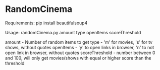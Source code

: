 # RandomCinema

Requirements:
pip install beautifulsoup4

Usage:
randomCinema.py amount type openItems scoreThreshold

amount - Number of random items to get
type - 'm' for movies, 's' for tv shows, without quotes
openItems - 'y' to open links in browser, 'n' to not open link in browser, without quotes
scoreThreshold - number between 0 and 100, will only get movies/shows with equal or higher score than the threshold
